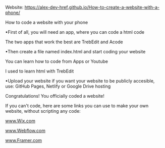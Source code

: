 Website: https://alex-dev-href.github.io/How-to-create-a-website-with-a-phone/


How to code a website with your phone

•First of all, you will need an app, where you can code a html code

The two apps that work the best are TrebEdit and Acode


•Then create a file named index.html and start coding your website

You can learn how to code from Apps or Youtube

I used to learn html with TrebEdit


•Upload your website
if you want your website to be publicly accesible, use: GitHub Pages, Netlify or Google Drive hosting


Congratulations! You officially coded a website!

If you can't code, here are some links you can use to make your own website, without scripting any code:

www.Wix.com

www.Webflow.com

www.Framer.com



